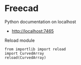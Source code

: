 # Freecad

Python documentation on localhost
* [http://localhost:7465](http://localhost:7465)


Reload module
```
from importlib import reload
import CurvedArray
reload(CurvedArray)
```
